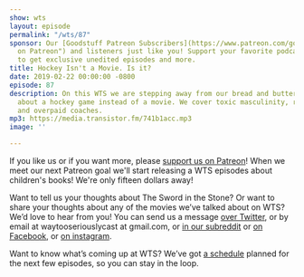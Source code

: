 ```yaml
---
show: wts
layout: episode
permalink: "/wts/87"
sponsor: Our [Goodstuff Patreon Subscribers](https://www.patreon.com/goodstuff "Goodstuff
  on Patreon") and listeners just like you! Support your favorite podcasts directly
  to get exclusive unedited episodes and more.
title: Hockey Isn't a Movie. Is it?
date: 2019-02-22 00:00:00 -0800
episode: 87
description: On this WTS we are stepping away from our bread and butter and talking
  about a hockey game instead of a movie. We cover toxic masculinity, ritualized aggression,
  and overpaid coaches.
mp3: https://media.transistor.fm/741b1acc.mp3
image: ''

---
```

If you like us or if you want more, please [support us on Patreon](https://www.patreon.com/clockworkscast)! When we meet our next Patreon goal we'll start releasing a WTS episodes about children's books! We're only fifteen dollars away!

Want to tell us your thoughts about The Sword in the Stone? Or want to share your thoughts about any of the movies we’ve talked about on WTS? We’d love to hear from you! You can send us a message [over Twitter](http://www.twitter.com/wtscast), or by email at waytooseriouslycast at gmail.com, or [in our subreddit](https://www.reddit.com/r/Goodstuff_fm/) or [on Facebook](http://www.facebook.com/wtscast), or [on instagram](https://www.instagram.com/waytooseriously/).

Want to know what’s coming up at WTS? We’ve got [a schedule](https://docs.google.com/document/d/1f6fvTgbzQOCUD_potL6mWClmSC3D2cOBgKz36OwSC68) planned for the next few episodes, so you can stay in the loop.